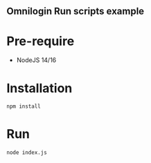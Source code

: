 ## Omnilogin Run scripts example

# Pre-require
- NodeJS 14/16

# Installation
```bash
npm install
```

# Run
```bash
node index.js
```

